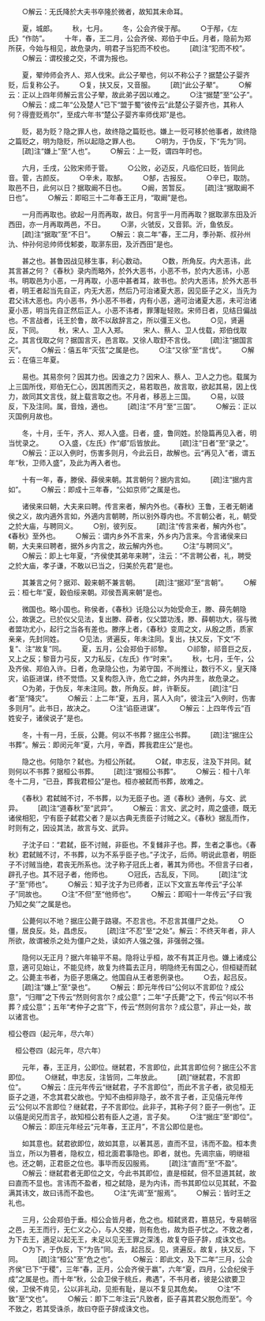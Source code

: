 <!-- { "loadSidebar": true } -->
　　○解云：无氏降於大夫书卒隆於微者，故知其未命耳。

　　夏，城郎。
　　秋，七月。
　　冬，公会齐侯于邴。
　　○于邴，《左氏》“作防”。
　　十年，春，王二月，公会齐侯、郑伯于中丘。月者，隐前为郑所获，今始与相见，故危录内，明君子当犯而不校也。
　　[疏]注“犯而不校”。
　　○解云：谓校接之交，不谓为报也。

　　夏，翚帅师会齐人、郑人伐宋。此公子翚也，何以不称公子？据楚公子婴齐贬，后复称公子。
　　○复，扶又反，又音服。
　　[疏]“此公子翚”。
　　○解云：正以上四年师解云言公子翚，故此弟子因以难之。
　　○注“据楚”至“公子”。
　　○解云：成二年“公及楚人”已下“盟于蜀”彼传云“此楚公子婴齐也，其称人何？得壹贬焉尔”，至成六年书“楚公子婴齐率师伐郑”是也。

　　贬，曷为贬？隐之罪人也，故终隐之篇贬也。嫌上一贬可移於他事者，故终隐之篇贬之，明为隐贬，所以起隐之罪人也。
　　○明为，于伪反，下“先为”同。
　　[疏]注“嫌上”至“人也”。
　　○解云：上一贬，谓四年时也。

　　六月，壬戌，公败宋师于菅。
　　○公败，必迈反，凡临佗曰贬，皆同此音。菅，古颜反。
　　○辛未，取郜。
　　○郜，古报反。
　　○辛巳，取防。取邑不日，此何以日？据取阚不日也。
　　○阚，苦暂反。
　　[疏]注“据取阚不日也”。
　　○解云：即昭三十二年春王正月，“取阚”是也。

　　一月而再取也。欲起一月而再取，故日。何言乎一月而再取？据取漷东田及沂西田，亦一月再取两邑，不日。
　　○漷，火虢反，又音郭。沂，鱼依反。
　　[疏]注“据取”至“不日”。
　　○解云：哀二年“春，王二月，季孙斯、叔孙州氿、仲孙何忌帅师伐邾娄，取漷东田，及沂西田”是也。

　　甚之也。甚鲁因战见移生事，利心数动。
　　○数，所角反。内大恶讳，此其言甚之何？《春秋》录内而略外，於外大恶书，小恶不书，於内大恶讳，小恶书。明取邑为小恶，一月再取，小恶中甚者耳，故书也。於内大恶讳，於外大恶书者，明王者起当先自正，内无大恶，然后乃可治诸夏大恶，因见臣子之义，当先为君父讳大恶也。内小恶书，外小恶不书者，内有小恶，適可治诸夏大恶，未可治诸夏小恶，明当先自正然后正人。小恶不讳者，罪薄耻轻败。宋师日者，见结日偏战也。不言战者，讬王於鲁，故不以敌辞言之，所以彊王义也。
　　○见，贤遍反，下同。
　　秋，宋人、卫人入郑。
　　宋人、蔡人、卫人伐载，郑伯伐取之。其言伐取之何？据国言灭，邑言取。又徐人取舒不言伐。
　　[疏]注“据国言灭”。
　　○解云：僖五年“灭弦”之属是也。
　　○注“又徐”至“言伐”。
　　○解云：在僖三年夏。

　　易也。其易奈何？因其力也。因谁之力？因宋人、蔡人、卫人之力也。载属为上三国所伐，郑伯无仁心，因其困而灭之，易若取邑，故言取，欲起其易，因上伐力，故同其文言伐，就上载言取之也。不月者，移恶上三国。
　　○易，以豉反，下及注同。属，音烛，適也。
　　[疏]注“不月”至“三国”。
　　○解云：正以灭国例月故也。

　　冬，十月，壬午，齐人、郑人入盛。日者，盛，鲁同姓。於隐篇再见入者，明当忧录之。
　　○入盛，《左氏》作“郕”后皆放此。
　　[疏]注“日者”至“录之”。
　　○解云：正以入例时，伤害多则月，今此云日，故解也。云“再见入”者，谓五年“秋，卫师入盛”，及此为再入者也。

　　十有一年，春，滕侯、薛侯来朝。其言朝何？据内言如。
　　[疏]注“据内言如”。
　　○解云：即成十三年春，“公如京师”之属是也。

　　诸侯来曰朝，大夫来曰聘。传言来者，解内外也。《春秋》王鲁，王者无朝诸侯之义，故内適外言如，外適内言朝聘，所以别外尊内也。不言朝公者，礼，朝受之於大庙，与聘同义。
　　○别，彼列反。
　　[疏]注“传言来者，解内外也”。《春秋》至外也。
　　○解云：谓内乡外不言来，外乡内乃言来。今言诸侯来曰朝，大夫来曰聘者，据外乡内言之，故云解内外也。
　　○注“与聘同义”。
　　○解云：即上七年夏，“齐侯使其弟年来聘”，注云：“不言聘公者，礼，聘受之於大庙，孝子谦，不敢以已当之，归美於先君”是也。

　　其兼言之何？据邓、穀来朝不兼言朝。
　　[疏]注“据邓”至“言朝”。
　　○解云：桓七年“夏，穀伯绥来朝。邓侯吾离来朝”是也。

　　微国也。略小国也。称侯者，《春秋》讬隐公以为始受命王，滕、薛先朝隐公，故褒之。已於仪父见法，复出滕、薛者，仪父盟功浅，滕、薛朝功大，宿与微者盟功尤小，起行之当各有差也。滕序上者，《春秋》变周之文，从殷之质，质家亲亲，先封同姓。
　　○见法，贤遍反，年未注同。复出，扶又反，下文“不复”、注“故复”同。
　　夏，五月，公会郑伯于祁黎。
　　○祁黎，祁音巨之反，又上之反；黎音力弓反，又力私反，《左氏》作“时来”。
　　秋，七月，壬午，公及齐侯、郑伯入许。日者，危录隐公也，为弟守国，不尚推让，数行不义，皇天降灾，谄臣进谋，终不觉悟。又复构怨入许，危亡之衅，外内并生，故危录之。
　　○为弟，于伪反，年未注同。数，所角反。衅，许靳反。
　　[疏]注“日者”至“降灾”。
　　○解云：上二年“夏，五月，莒人入向”，彼注云“入例时，伤害多则月”。此书日，故决之。
　　○注“谄臣进谋”。
　　○解云：上四年传云“百姓安子，诸侯说子”是也。

　　冬，十有一月，壬辰，公薨。何以不书葬？据庄公书葬。
　　[疏]注“据庄公书葬”。解云：即闵元年“夏，六月，辛酉，葬我君庄公”是也。

　　隐之也。何隐尔？弑也。为桓公所弑。
　　○弑，申志反，注及下并同。弑则何以不书葬？据桓公书葬。
　　[疏]注“据桓公书葬”。
　　○解云：桓十八年冬十二月，“已丑，葬我君桓公”是也。桓亦被弑而书葬，故难之。

　　《春秋》君弑贼不讨，不书葬，以为无臣子也。道《春秋》通例，与文、武异。
　　[疏]注“道春秋”至“武异”。
　　○解云：言文、武之时，周之盛德，既无诸侯相犯，宁有臣子弑君父者？是以古典无责臣子讨贼之义。《春秋》据乱而作，时则有之，因设其法，故言与文、武异。

　　子沈子曰：“君弑，臣不讨贼，非臣也。不复雠非子也。葬，生者之事也。《春秋》君弑贼不讨，不书葬，以为不系乎臣子也。”子沈子，后师。明说此意者，明臣子不讨贼当绝，君丧无所系也。沈子称子冠氏上者，著其为师也。不但言子曰者，辟孔子也。其不冠子者，他师也。
　　○冠氏，古乱反，下同。
　　[疏]注“沈子”至“师也”。
　　○解云：知子沈子为已师者，正以下文宣五年传云“子公羊子”同故也。
　　○注“不但”至“他师也”。
　　○解云：即昭十一年传云“子曰‘我乃知之矣’”之属是也。

　　公薨何以不地？据庄公薨于路寝。不忍言也。不忍言其僵尸之处。
　　○僵，居良反。处，昌虑反。
　　[疏]注“不忍”至“之处”。解云：不终天年者，非人所欲，故谓被杀之处为僵户之处，读如齐人强之强，非强弱之强。

　　隐何以无正月？据六年输平不易。隐将让乎桓，故不有其正月也。嫌上诸成公意，適可见始让，不能见终，故复为终篇去正月，明隐终无有国之心，但桓疑而弑之。公薨主书者，为臣子恩痛之。他国自从王者恩例录也。
　　○去，起吕反。
　　[疏]注“嫌上”至“录也”。
　　○解云：即元年传曰“公何以不言即位？成公意”，“归赗”之下传云“然则何言尔？成公意”；二年“子氏薨”之下，传云“何以不书葬？成公意”；五年“考仲子之宫”下，传云“然则何言尔？成公意”，非止一处，故以诸言也。

桓公卷四（起元年，尽六年）

　桓公卷四（起元年，尽六年）

　　元年，春，王正月，公即位。继弑君，不言即位，此其言即位何？据庄公不言即位。
　　○继弑，申志反，注皆同，二年放此。
　　[疏]“继弑君，不言即位”。
　　○解云：庄元年传云“继弑君，子不言即位”，而此不言子者，欲见桓无臣子之道，不念其君父故也。宁知不由桓非隐子，故不言子者，正见僖元年传云“公何以不言即位？继弑君，子不言即位。此非子，其称子何？臣子一例也”。正以僖是闵兄而言子，故知桓公若有臣人之道，言子矣。
　　○注“据庄”至“即位”。
　　○解云：即庄元年经云“元年春，王正月”，不言公即位是也。

　　如其意也。弑君欲即位，故如其意，以著其恶，直而不显，讳而不盈。桓本贵当立，所以为篡者，隐权立，桓北面君事隐也。即者，就也。先谒宗庙，明继祖也。还之朝，正君臣之位也。事毕而反囚服焉。
　　[疏]注“直而”至“不盈”。
　　○解云：继弑君者无即位之文，今此书其即位，直是桓弑，但不显道其弑，故曰直而不显也。言讳而不盈者，桓之弑隐，是为内讳，而书其即位以见其弑，不盈满其讳文，故曰讳而不盈也。
　　○注“先谒”至“服焉”。
　　○解云：皆时王之礼也。

　　三月，公会郑伯于垂。桓公会皆月者，危之也。桓弑贤君，篡慈兄，专易朝宿之邑，无王而行，无仁义之心，与人交接，则有危也，故为臣子忧之。不致之者，为下去王，適足以起无王，未足以见无王罪之深浅，故复夺臣子辞，成诛文也。
　　○为下，于伪反，下“为告”同。去，起吕反。见，贤遍反。故复，扶又反，下同。
　　[疏]注“桓公”至“危之也”。
　　○解云：即此文，及下二年“三月，公会齐侯”已下“于稷”，三年“春，正月，公会齐侯于嬴”，六年“夏，四月，公会纪侯于成”之属是也。而十年“秋，公会卫侯于桃丘，弗遇”，不书月者，彼是公欲要卫侯，卫侯不肯见，公以非礼动，见拒有耻，是以不复见其危矣。
　　○注“不致”至“文也”。
　　○解云：即下二年注云“凡致者，臣子喜其君父脱危而至”。今不致之，若其受诛杀，故曰夺臣子辞成诛文也。

